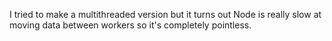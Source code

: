 I tried to make a multithreaded version but it turns out Node is really slow at moving data between workers so it's completely pointless.
